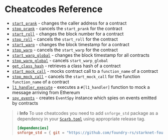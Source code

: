 # Cheatcodes Reference

- [`start_prank`](cheatcodes/start_prank.md) - changes the caller address for a contract
- [`stop_prank`](cheatcodes/stop_prank.md) - cancels the `start_prank` for the contract
- [`start_roll`](cheatcodes/start_roll.md) - changes the block number for a contract
- [`stop_roll`](cheatcodes/stop_roll.md) - cancels the `start_roll` for the contract
- [`start_warp`](cheatcodes/start_warp.md) - changes the block timestamp for a contract
- [`stop_warp`](cheatcodes/stop_warp.md) - cancels the `start_warp` for the contract
- [`start_warp_global`](cheatcodes/start_warp_global.md) - changes the block timestamp for all contracts
- [`stop_warp_global`](cheatcodes/stop_warp_global.md) - cancels `start_warp_global`
- [`get_class_hash`](cheatcodes/get_class_hash.md) - retrieves a class hash of a contract
- [`start_mock_call`](cheatcodes/start_mock_call.md) - mocks contract call to a `function_name` of a contract
- [`stop_mock_call`](cheatcodes/stop_mock_call.md) - cancels the `start_mock_call` for the function `function_name` of a contract
- [`l1_handler_execute`](cheatcodes/l1_handler_execute.md) - executes a `#[l1_handler]` function to mock a message arriving from Ethereum
- [`spy_events`](cheatcodes/spy_events.md) - creates `EventSpy` instance which spies on events emitted by contracts

> ℹ️ **Info**
> To use cheatcodes you need to add `snforge_std` package as a dependency in
> your [`Scarb.toml`](https://docs.swmansion.com/scarb/docs/guides/dependencies.html#adding-a-dependency)
> using appropriate release tag.
>
> ```toml
> [dependencies]
> snforge_std = { git = "https://github.com/foundry-rs/starknet-foundry.git", tag = "v0.7.1" }
> ```
